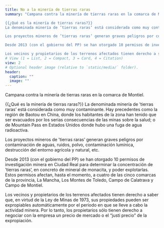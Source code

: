 ```yaml
---
title: No a la minería de tierras raras
summary: "Campana contra la minería de tierras raras en la comarca de Montiel. 

{{¿Qué es la minería de tierras raras?}}
La denominada minería de ’tierras raras’ está considerada como muy contaminante. Hay precedentes como la región de Baotou en China, donde los habitantes de la zona han tenido que ser evacuados por los serias consecuencias de las minas sobre la salud; o de Mountain Pass en Estados Unidos donde hubo una fuga de agua radioactiva.

Los proyectos mineros de ’tierras raras’ generan graves peligros por contaminación de aguas, ruidos, polvo, contaminación lumínica, destrucción del entorno agrícola y natural, etc.

Desde 2013 (con el gobierno del PP) se han otorgado 10 permisos de investigación minera en Ciudad Real para determinar la concentración de ’tierras raras’, en concreto de mineral de monacita, y poder explotarlas. Estos permisos afectan, hasta el momento, a cuatro de las cinco comarcas de la provincia, La Mancha, Los Montes de Toledo, Campo de Calatrava y Campo de Montiel.

Los vecinos y propietarios de los terrenos afectados tienen derecho a saber que, en virtud de la Ley de Minas de 1973, sus propiedades pueden ser expropiables automáticamente por el periodo en que se lleve a cabo la actividad minera. Por lo tanto, los propietarios sólo tienen derecho a negociar con la empresa un precio de mercado o el “justi precio” de la expropiación."
# View (1 = List, 2 = Compact, 3 = Card, 4 = Citation)
view: 2
# Optional header image (relative to `static/media/` folder).
header:
  caption: ""
  image: ""
---
```


Campana contra la minería de tierras raras en la comarca de Montiel. 

{{¿Qué es la minería de tierras raras?}}
La denominada minería de ’tierras raras’ está considerada como muy contaminante. Hay precedentes como la región de Baotou en China, donde los habitantes de la zona han tenido que ser evacuados por los serias consecuencias de las minas sobre la salud; o de Mountain Pass en Estados Unidos donde hubo una fuga de agua radioactiva.

Los proyectos mineros de ’tierras raras’ generan graves peligros por contaminación de aguas, ruidos, polvo, contaminación lumínica, destrucción del entorno agrícola y natural, etc.

Desde 2013 (con el gobierno del PP) se han otorgado 10 permisos de investigación minera en Ciudad Real para determinar la concentración de ’tierras raras’, en concreto de mineral de monacita, y poder explotarlas. Estos permisos afectan, hasta el momento, a cuatro de las cinco comarcas de la provincia, La Mancha, Los Montes de Toledo, Campo de Calatrava y Campo de Montiel.

Los vecinos y propietarios de los terrenos afectados tienen derecho a saber que, en virtud de la Ley de Minas de 1973, sus propiedades pueden ser expropiables automáticamente por el periodo en que se lleve a cabo la actividad minera. Por lo tanto, los propietarios sólo tienen derecho a negociar con la empresa un precio de mercado o el “justi precio” de la expropiación.